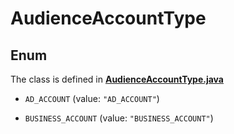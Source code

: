 

# AudienceAccountType

## Enum

The class is defined in **[AudienceAccountType.java](../../src/main/java/org/openapitools/model/AudienceAccountType.java)**


* `AD_ACCOUNT` (value: `"AD_ACCOUNT"`)

* `BUSINESS_ACCOUNT` (value: `"BUSINESS_ACCOUNT"`)



